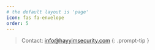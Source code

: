 ```yaml
---
# the default layout is 'page'
icon: fas fa-envelope
order: 5
---
```


> Contact: [info@hayyimsecurity.com](mailto:grypwn@gmail.com)
{: .prompt-tip }
